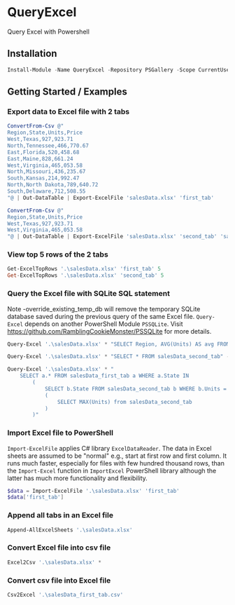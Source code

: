 # QueryExcel
Query Excel with Powershell

## Installation
```powershell
Install-Module -Name QueryExcel -Repository PSGallery -Scope CurrentUser -Force
```

## Getting Started / Examples

### Export data to Excel file with 2 tabs
```powershell
ConvertFrom-Csv @"
Region,State,Units,Price
West,Texas,927,923.71
North,Tennessee,466,770.67
East,Florida,520,458.68
East,Maine,828,661.24
West,Virginia,465,053.58
North,Missouri,436,235.67
South,Kansas,214,992.47
North,North Dakota,789,640.72
South,Delaware,712,508.55
"@ | Out-DataTable | Export-ExcelFile 'salesData.xlsx' 'first_tab'

ConvertFrom-Csv @"
Region,State,Units,Price
West,Texas,927,923.71
West,Virginia,465,053.58
"@ | Out-DataTable | Export-ExcelFile 'salesData.xlsx' 'second_tab' 'salesData.xlsx'
```

### View top 5 rows of the 2 tabs
```powershell
Get-ExcelTopRows '.\salesData.xlsx' 'first_tab' 5
Get-ExcelTopRows '.\salesData.xlsx' 'second_tab' 5
```

### Query the Excel file with SQLite SQL statement
Note -override_existing_temp_db will remove the temporary SQLite database saved during the previous query of the same Excel file.
`Query-Excel` depends on another PowerShell Module `PSSQLite`. Visit https://github.com/RamblingCookieMonster/PSSQLite for more details.
```powershell
Query-Excel '.\salesData.xlsx' * "SELECT Region, AVG(Units) AS avg FROM salesData_first_tab GROUP BY Region"

Query-Excel '.\salesData.xlsx' * "SELECT * FROM salesData_second_tab" -override_existing_temp_db

Query-Excel '.\salesData.xlsx' * "
    SELECT a.* FROM salesData_first_tab a WHERE a.State IN
        (
            SELECT b.State FROM salesData_second_tab b WHERE b.Units =
            (
                SELECT MAX(Units) from salesData_second_tab
            )
        )"
```
### Import Excel file to PowerShell
`Import-ExcelFile` applies C# library `ExcelDataReader`.
The data in Excel sheets are assumed to be "normal" e.g., start at first row and first column.
It runs much faster, especially for files with few hundred thousand rows, than the `Import-Excel` function in
`ImportExcel` PowerShell library although the latter has much more functionality and flexibility.
```powershell
$data = Import-ExcelFile '.\salesData.xlsx' 'first_tab'
$data['first_tab']
```

### Append all tabs in an Excel file
```powershell
Append-AllExcelSheets '.\salesData.xlsx'
```

### Convert Excel file into csv file
```powershell
Excel2Csv '.\salesData.xlsx' *
```

### Convert csv file into Excel file
```powershell
Csv2Excel '.\salesData_first_tab.csv'
```






